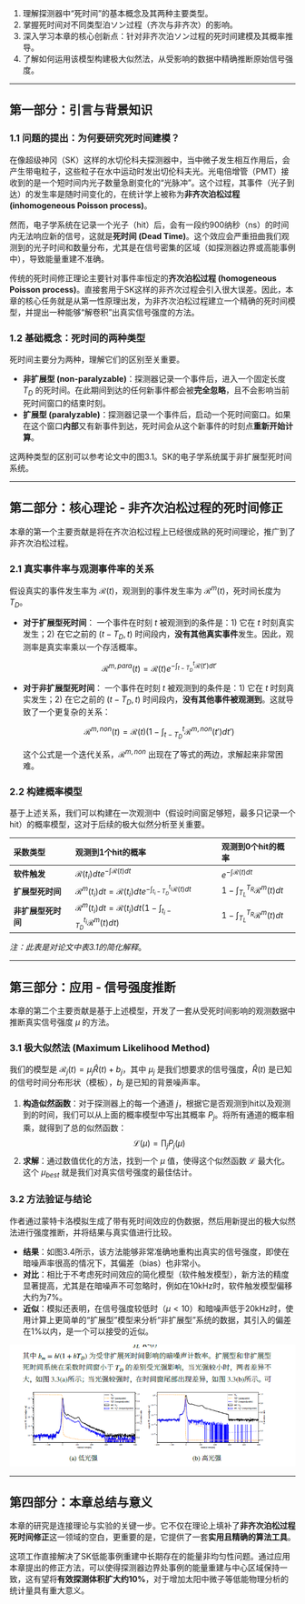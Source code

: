 1.  理解探测器中“死时间”的基本概念及其两种主要类型。
2.  掌握死时间对不同类型泊ソン过程（齐次与非齐次）的影响。
3.  深入学习本章的核心创新点：针对非齐次泊ソン过程的死时间建模及其概率推导。
4.  了解如何运用该模型构建极大似然法，从受影响的数据中精确推断原始信号强度。

---

## 第一部分：引言与背景知识

### 1.1 问题的提出：为何要研究死时间建模？

在像超级神冈（SK）这样的水切伦科夫探测器中，当中微子发生相互作用后，会产生带电粒子，这些粒子在水中运动时发出切伦科夫光。光电倍增管（PMT）接收到的是一个短时间内光子数量急剧变化的“光脉冲”。这个过程，其事件（光子到达）的发生率是随时间变化的，在统计学上被称为**非齐次泊松过程 (inhomogeneous Poisson process)**。

然而，电子学系统在记录一个光子（hit）后，会有一段约900纳秒（ns）的时间内无法响应新的信号，这就是**死时间 (Dead Time)**。这个效应会严重扭曲我们观测到的光子时间和数量分布，尤其是在信号密集的区域（如探测器边界或高能事例中），导致能量重建不准确。

传统的死时间修正理论主要针对事件率恒定的**齐次泊松过程 (homogeneous Poisson process)**。直接套用于SK这样的非齐次过程会引入很大误差。因此，本章的核心任务就是从第一性原理出发，为非齐次泊松过程建立一个精确的死时间模型，并提出一种能够“解卷积”出真实信号强度的方法。

### 1.2 基础概念：死时间的两种类型

死时间主要分为两种，理解它们的区别至关重要。

* **非扩展型 (non-paralyzable)**：探测器记录一个事件后，进入一个固定长度 $T_D$ 的死时间。在此期间到达的任何新事件都会被**完全忽略**，且不会影响当前死时间窗口的结束时刻。
* **扩展型 (paralyzable)**：探测器记录一个事件后，启动一个死时间窗口。如果在这个窗口**内部**又有新事件到达，死时间会从这个新事件的时刻点**重新开始计算**。

这两种类型的区别可以参考论文中的图3.1。SK的电子学系统属于非扩展型死时间系统。

---

## 第二部分：核心理论 - 非齐次泊松过程的死时间修正

本章的第一个主要贡献是将在齐次泊松过程上已经很成熟的死时间理论，推广到了非齐次泊松过程。

### 2.1 真实事件率与观测事件率的关系

假设真实的事件发生率为 $\mathcal{R}(t)$，观测到的事件发生率为 $\mathcal{R}^m(t)$，死时间长度为 $T_D$。

* **对于扩展型死时间**：
    一个事件在时刻 $t$ 被观测到的条件是：1) 它在 $t$ 时刻真实发生；2) 在它之前的 $(t-T_D, t)$ 时间段内，**没有其他真实事件**发生。因此，观测率是真实率乘以一个存活概率。

    $$\mathcal{R}^{m,para}(t) = \mathcal{R}(t) e^{-\int_{t-T_{D}}^{t}\mathcal{R}(t')dt'}$$

* **对于非扩展型死时间**：
    一个事件在时刻 $t$ 被观测到的条件是：1) 它在 $t$ 时刻真实发生；2) 在它之前的 $(t-T_D, t)$ 时间段内，**没有其他事件被观测到**。这就导致了一个更复杂的关系：

    $$\mathcal{R}^{m,non}(t) = \mathcal{R}(t) \left( 1 - \int_{t-T_{D}}^{t}\mathcal{R}^{m,non}(t')dt' \right)$$
    
    这个公式是一个迭代关系，$\mathcal{R}^{m,non}$ 出现在了等式的两边，求解起来非常困难。

### 2.2 构建概率模型

基于上述关系，我们可以构建在一次观测中（假设时间窗足够短，最多只记录一个hit）的概率模型，这对于后续的极大似然分析至关重要。

| 采数类型 | 观测到1个hit的概率 | 观测到0个hit的概率 |
| :--- | :--- | :--- |
| **软件触发** | $\mathcal{R}(t_i) dt e^{-\int \mathcal{R}(t) dt}$ | $e^{-\int \mathcal{R}(t) dt}$ |
| **扩展型死时间** | $\mathcal{R}^m(t_i) dt = \mathcal{R}(t_i) dt e^{-\int_{t_i-T_D}^{t_i}\mathcal{R}(t)dt}$ | $1 - \int_{T_L}^{T_R}\mathcal{R}^m(t)dt$ |
| **非扩展型死时间** | $\mathcal{R}^m(t_i) dt = \mathcal{R}(t_i) dt (1 - \int_{t_i-T_D}^{t_i}\mathcal{R}^m(t)dt)$ | $1 - \int_{T_L}^{T_R}\mathcal{R}^m(t)dt$ |

*注：此表是对论文中表3.1的简化解释*。


---

## 第三部分：应用 - 信号强度推断

本章的第二个主要贡献是基于上述模型，开发了一套从受死时间影响的观测数据中推断真实信号强度 $\mu$ 的方法。

### 3.1 极大似然法 (Maximum Likelihood Method)

我们的模型是 $\mathcal{R}_{j}(t) = \mu_{j}\hat{R}(t) + b_{j}$，其中 $\mu_j$ 是我们想要求的信号强度，$\hat{R}(t)$ 是已知的信号时间分布形状（模板），$b_j$ 是已知的背景噪声率。

1.  **构造似然函数**：对于探测器上的每一个通道 $j$，根据它是否观测到hit以及观测到的时间，我们可以从上面的概率模型中写出其概率 $P_j$。将所有通道的概率相乘，就得到了总的似然函数：
    $$\mathcal{L}(\mu) = \prod_{j} P_j(\mu)$$
2.  **求解**：通过数值优化的方法，找到一个 $\mu$ 值，使得这个似然函数 $\mathcal{L}$ 最大化。这个 $\mu_{best}$ 就是我们对真实信号强度的最佳估计。

### 3.2 方法验证与结论

作者通过蒙特卡洛模拟生成了带有死时间效应的伪数据，然后用新提出的极大似然法进行强度推断，并将结果与真实值进行比较。

* **结果**：如图3.4所示，该方法能够非常准确地重构出真实的信号强度，即使在暗噪声率很高的情况下，其偏差（bias）也非常小。
* **对比**：相比于不考虑死时间效应的简化模型（软件触发模型），新方法的精度显著提高，尤其是在暗噪声不可忽略时，例如在10kHz时，软件触发模型偏移大约为7%。
* **近似**：模拟还表明，在信号强度较低时（$\mu < 10$）和暗噪声低于20kHz时，使用计算上更简单的“扩展型”模型来分析“非扩展型”系统的数据，其引入的偏差在1%以内，是一个可以接受的近似。

![1755138119163](./dead_time.zh/1755138119163.png)



---

## 第四部分：本章总结与意义

本章的研究是连接理论与实验的关键一步。它不仅在理论上填补了**非齐次泊松过程死时间修正**这一领域的空白，更重要的是，它提供了一套**实用且精确的算法工具**。

这项工作直接解决了SK低能事例重建中长期存在的能量非均匀性问题。通过应用本章提出的修正方法，可以使得探测器边界处事例的能量重建与中心区域保持一致，这有望将**有效探测体积扩大约10%**，对于增加太阳中微子等低能物理分析的统计量具有重大意义。